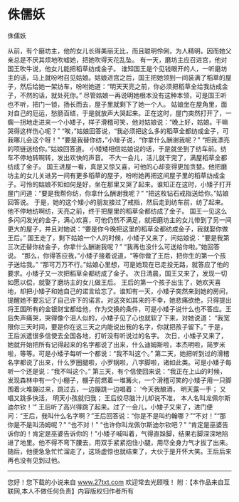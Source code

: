 # 侏儒妖

侏儒妖 

从前，有个磨坊主，他的女儿长得美丽无比，而且聪明伶俐，为人精明，因而她父亲总是不厌其烦地吹嘘她，把她吹得天花乱坠。 
有一天，磨坊主应召进宫，他对国王吹牛说，他女儿能把稻草纺成金子。 
谁知国王是个见钱眼开的人，一听磨坊主的话，马上就吩咐召见姑娘。姑娘进宫之后，国王把她领到一间装满了稻草的屋子，然后给她一架纺车，吩咐她道：“明天天亮之前，你必须把稻草全给我纺成金子，不然的话，就处死你。” 
尽管姑娘一再说明她根本没有这种本领，可是国王听也不听，把门一锁，扬长而去，屋子里就剩下了她一个人。 
姑娘坐在屋角里，面对自己的厄运，愁肠百结，于是就放声大哭起来。正在这时，屋门突然打开了，一瘸一拐地走进来一个小矮子，样子滑稽可笑，他对姑娘说：“晚上好，姑娘。干嘛哭得这样伤心呢？” 
“唉，”姑娘回答说，“我必须把这么多的稻草全都纺成金子，可我哪儿会这个呀！” 
“要是我替你纺，”小矬子说，“你拿什么酬谢我呢？” 
“把我漂亮的项链送给你。”姑娘回答道。 
小矮矮相信姑娘说的话，于是就坐到了纺车前。纺车不停地转啊转，发出欢快的声音。 
不大一会儿，活儿就干完了，满屋稻草全都纺成了金子。 
国王进屋一看，真是又惊又喜，可他的心却变得更加贪婪。他把磨坊主的女儿关进另一间有更多稻草的屋子，吩咐她再把这间屋子里的稻草纺成金子。可怜的姑娘不知如何是好，坐在那里又哭了起来。谁知正在这时，小矮子打开屋门问道：“要是我帮你纺，你拿什么酬谢我呢？” 
“把这枚钻石戒指送给你。”姑娘回答说。 
于是，她的这个矮小的朋友接过了戒指，然后走到纺车前，纺了起来。他不停地纺啊纺，天亮之前，终于把屋里的稻草全都纺成了金子。 
国王一见这么多闪闪发光的金子，满心欢喜，可他仍然不满足，就把磨坊主的女儿带到了另一间更大的屋子，并且对她说：“要是你今晚把这里的稻草全都纺成金子，我就娶你做王后。” 
国王走了，剩下姑娘一个人的时候，小矮子又来了，问姑娘说：“要是我第三次还替你纺金子，你拿什么酬谢我呢？” 
“我再也没什么可送给你啦。”她回答说。 
“那么，你得答应我，”小矮子接着说道，“等你做了王后，把你生的第一个孩子送给我。” 
“那可万万不行。”姑娘心里想，可是她现在已走投无路，就答应了他的要求。小矮子又一次把稻草全都纺成了金子。 
次日清晨，国王又来了，发现一切如愿以偿，就娶了磨坊主的女儿做王后。 
王后的第一个孩子出生了，她欢天喜地，却把小矮子和她自己的诺言给忘了。谁知有一天，小矮子突然来到她的房间，提醒她不要忘记了自己许下的诺言。对这突如其来的不幸，她悲痛欲绝，只得提出将王国所有的金银财宝都给他，作为交换的条件，可是小矮子说什么也不答应。王后失声痛哭，哭得像个泪人似的，小矮子见了心也就软了下来，对她说道： 
“我宽限你三天时间，要是你在这三天之内能说出我的名字，你就把孩子留下。” 
于是，王后派遣很多信使去全国各地，打听没有听说过的名字。 
次日，小矮子又来了，她就开始把所有记得起来的名字都说了出来，什么迪姆斯啦，本杰明啦，简罗米啦，等等。可是小矮子每听一个都说：“我不叫这个。” 
第二天，她把听到过的滑稽名字都说了出来，什么罗圈腿啦，小罗锅啦，八字脚啦，诸如此类。可是小矮子每听一个还是说：“我不叫这个。” 
第三天，有个信使回来说：“我正在上山的时候，发现森林中有一个小棚子，棚子前燃着一堆篝火，一个滑稽可笑的小矮子用一只脚围着火堆蹦过来，跳过去，一边蹦跳一边唱着： 
‘今天我酿酒， 
明天露一手； 
又唱又跳多快活， 
明天小孩就归我； 
王后绞尽脑汁儿却说不准， 
本人名叫龙佩尔斯迪尔钦！’” 
王后听了高兴得跳了起来。过了一会儿，小矮子又来了，进门便问：“王后，我叫什么名字啊？”王后回答说：“你是不是叫约翰哪？”“不对！”“那你是不是叫汤姆呢？” 
“也不对！” 
“也许你叫龙佩尔斯迪尔钦吧？” 
“肯定是巫婆告诉你的！肯定是巫婆告诉你的！”小矮子喊叫着，气得直跺脚，结果右脚深深地陷进了地里。他不得不弯下腰去，用双手紧紧抱住小腿，用尽全身力气才拔了出来。随后，他便急急忙忙溜走了，这场虚惊也就结束了，大伙于是开怀大笑。王后后来再也没有见到过他。 

                  
--------------------
您好！您下载的小说来自 www.27txt.com 欢迎常去光顾哦！
附：【本作品来自互联网,本人不做任何负责】内容版权归作者所有